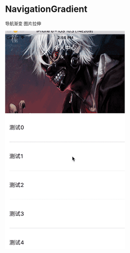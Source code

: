 # NavigationGradient
导航渐变 图片拉伸  

![image](https://github.com/1047800338/NavigationGradient/blob/master/imageGif.gif)
